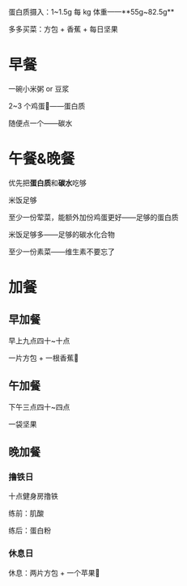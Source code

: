 蛋白质摄入：1~1.5g 每 kg 体重——**55g~82.5g**

多多买菜：方包 + 香蕉 + 每日坚果

# 早餐
一碗小米粥  or 豆浆

2~3 个鸡蛋🥚——蛋白质

随便点一个——碳水

# 午餐&晚餐
优先把**蛋白质**和**碳水**吃够

米饭足够

至少一份荤菜，能额外加份鸡蛋更好——足够的蛋白质

米饭足够多——足够的碳水化合物

至少一份素菜——维生素不要忘了

# 加餐
## 早加餐
早上九点四十~十点

一片方包 + 一根香蕉🍌

## 午加餐
下午三点四十~四点

一袋坚果

## 晚加餐
### 撸铁日
十点健身房撸铁

练前：肌酸

练后：蛋白粉

### 休息日
休息：两片方包 + 一个苹果🍎